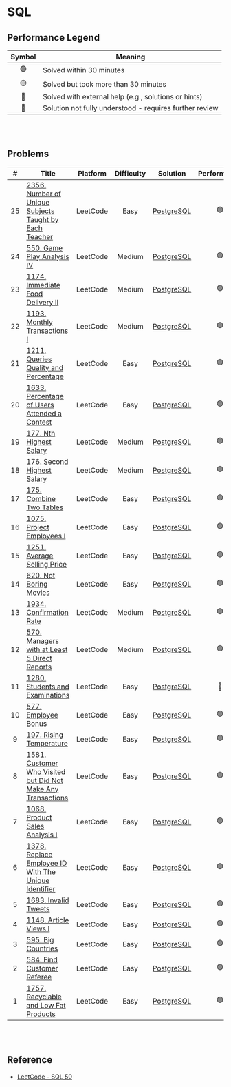 # SQL

## Performance Legend

| Symbol | Meaning |
|:------:|---------|
| 🟢 | Solved within 30 minutes |
| 🟡 | Solved but took more than 30 minutes |
| 🛟 | Solved with external help (e.g., solutions or hints) |
| 🔴 | Solution not fully understood - requires further review |

<br><br>

## Problems

| # | Title | Platform | Difficulty | Solution | Performance |
|:---:|-----|----------|:----------:|:--------:|:-----------:|
| 25 | [2356. Number of Unique Subjects Taught by Each Teacher](https://leetcode.com/problems/number-of-unique-subjects-taught-by-each-teacher/) | LeetCode | Easy | [PostgreSQL](leetcode/2356.postgresql.sql) | 🟢 |
| 24 | [550. Game Play Analysis IV](https://leetcode.com/problems/game-play-analysis-iv/) | LeetCode | Medium | [PostgreSQL](leetcode/0550.postgresql.sql) | 🟢 |
| 23 | [1174. Immediate Food Delivery II](https://leetcode.com/problems/immediate-food-delivery-ii/) | LeetCode | Medium | [PostgreSQL](leetcode/1174.postgresql.sql) | 🟢 |
| 22 | [1193. Monthly Transactions I](https://leetcode.com/problems/monthly-transactions-i/) | LeetCode | Medium | [PostgreSQL](leetcode/1193.postgresql.sql) | 🟢 |
| 21 | [1211. Queries Quality and Percentage](https://leetcode.com/problems/queries-quality-and-percentage/) | LeetCode | Easy | [PostgreSQL](leetcode/1211.postgresql.sql) | 🟢 |
| 20 | [1633. Percentage of Users Attended a Contest](https://leetcode.com/problems/percentage-of-users-attended-a-contest/) | LeetCode | Easy | [PostgreSQL](leetcode/1633.postgresql.sql) | 🟢 |
| 19 | [177. Nth Highest Salary](https://leetcode.com/problems/nth-highest-salary/) | LeetCode | Medium | [PostgreSQL](leetcode/0177.postgresql.sql) | 🟢 |
| 18 | [176. Second Highest Salary](https://leetcode.com/problems/second-highest-salary/) | LeetCode | Medium | [PostgreSQL](leetcode/0176.postgresql.sql) | 🟢 |
| 17 | [175. Combine Two Tables](https://leetcode.com/problems/combine-two-tables/) | LeetCode | Easy | [PostgreSQL](leetcode/0175.postgresql.sql) | 🟢 |
| 16 | [1075. Project Employees I](https://leetcode.com/problems/project-employees-i/) | LeetCode | Easy | [PostgreSQL](leetcode/1075.postgresql.sql) | 🟢 |
| 15 | [1251. Average Selling Price](https://leetcode.com/problems/average-selling-price/) | LeetCode | Easy | [PostgreSQL](leetcode/1251.postgresql.sql) | 🟢 |
| 14 | [620. Not Boring Movies](https://leetcode.com/problems/not-boring-movies/) | LeetCode | Easy | [PostgreSQL](leetcode/0620.postgresql.sql) | 🟢 |
| 13 | [1934. Confirmation Rate](https://leetcode.com/problems/confirmation-rate/) | LeetCode | Medium | [PostgreSQL](leetcode/1934.postgresql.sql) | 🟢 |
| 12 | [570. Managers with at Least 5 Direct Reports](https://leetcode.com/problems/managers-with-at-least-5-direct-reports/) | LeetCode | Medium | [PostgreSQL](leetcode/0570.postgresql.sql) | 🟢 |
| 11 | [1280. Students and Examinations](https://leetcode.com/problems/students-and-examinations/) | LeetCode | Easy | [PostgreSQL](leetcode/1280.postgresql.sql) | 🛟 |
| 10 | [577. Employee Bonus](https://leetcode.com/problems/employee-bonus/) | LeetCode | Easy | [PostgreSQL](leetcode/0577.postgresql.sql) | 🟢 |
| 9 | [197. Rising Temperature](https://leetcode.com/problems/rising-temperature/) | LeetCode | Easy | [PostgreSQL](leetcode/0197.postgresql.sql) | 🟢 |
| 8 | [1581. Customer Who Visited but Did Not Make Any Transactions](https://leetcode.com/problems/customer-who-visited-but-did-not-make-any-transactions/) | LeetCode | Easy | [PostgreSQL](leetcode/1581.postgresql.sql) | 🟢 |
| 7 | [1068. Product Sales Analysis I](https://leetcode.com/problems/product-sales-analysis-i/) | LeetCode | Easy | [PostgreSQL](leetcode/1068.postgresql.sql) | 🟢 |
| 6 | [1378. Replace Employee ID With The Unique Identifier](https://leetcode.com/problems/replace-employee-id-with-the-unique-identifier/) | LeetCode | Easy | [PostgreSQL](leetcode/1378.postgresql.sql) | 🟢 |
| 5 | [1683. Invalid Tweets](https://leetcode.com/problems/invalid-tweets/) | LeetCode | Easy | [PostgreSQL](leetcode/1683.postgresql.sql) | 🟢 |
| 4 | [1148. Article Views I](https://leetcode.com/problems/article-views-i/) | LeetCode | Easy | [PostgreSQL](leetcode/1148.postgresql.sql) | 🟢 |
| 3 | [595. Big Countries](https://leetcode.com/problems/big-countries/) | LeetCode | Easy | [PostgreSQL](leetcode/0595.postgresql.sql) | 🟢 |
| 2 | [584. Find Customer Referee](https://leetcode.com/problems/find-customer-referee/) | LeetCode | Easy | [PostgreSQL](leetcode/0584.postgresql.sql) | 🟢 |
| 1 | [1757. Recyclable and Low Fat Products](https://leetcode.com/problems/recyclable-and-low-fat-products/) | LeetCode | Easy | [PostgreSQL](leetcode/1757.postgresql.sql) | 🟢 |

<br><br>

## Reference
- [LeetCode - SQL 50](https://leetcode.com/studyplan/top-sql-50/)
